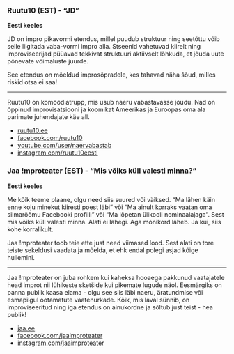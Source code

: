 ### Ruutu10 (EST) - “JD”

**Eesti keeles**
 
JD on impro pikavormi etendus, millel puudub struktuur ning
seetõttu võib selle liigitada vaba-vormi impro alla. Stseenid
vahetuvad kiirelt ning improviseerijad püüavad tekkivat struktuuri
aktiivselt lõhkuda, et jõuda uute põnevate võimaluste juurde.

See etendus on mõeldud improsõpradele,
kes tahavad näha šõud, milles riskid otsa ei saa! 

---

Ruutu10 on komöödiatrupp, mis usub naeru vabastavasse jõudu. Nad on
õppinud improvisatsiooni ja koomikat Ameerikas ja Euroopas oma ala
parimate juhendajate käe all.

- [ruutu10.ee](http://ruutu10.ee)
- [facebook.com/ruutu10](https://facebook.com/ruutu10)
- [youtube.com/user/naervabastab](https://youtube.com/user/naervabastab)
- [instagram.com/ruutu10eesti](https://instagram.com/ruutu10eesti)

### Jaa !mproteater (EST) - “Mis võiks küll valesti minna?”

**Eesti keeles**
 
Me kõik teeme plaane, olgu need siis suured või väiksed. “Ma lähen käin
enne koju minekut kiiresti poest läbi” või “Ma ainult korraks vaatan oma
silmarõõmu Facebooki profiili” või “Ma lõpetan ülikooli nominaalajaga”.
Sest mis võiks küll valesti minna. Alati ei lähegi. Aga mõnikord läheb.
Ja kui, siis kohe korralikult.
 
Jaa !mproteater toob teie ette just need viimased lood. Sest alati on tore
teiste sekeldusi vaadata ja mõelda, et ehk endal polegi asjad kõige hullemini.

---

Jaa !mproteater on juba rohkem kui kaheksa hooaega pakkunud vaatajatele head
improt nii lühikeste sketšide kui pikemate lugude näol. Eesmärgiks on
panna publik kaasa elama - olgu see siis läbi naeru, äratundmise või esmapilgul
ootamatute vaatenurkade. Kõik, mis laval sünnib, on improviseeritud ning iga
etendus on ainukordne ja sõltub just teist - hea publik!

- [jaa.ee](https://jaa.ee)
- [facebook.com/jaaimproteater](https://facebook.com/jaaimproteater)
- [instagram.com/jaaimproteater](https://instagram.com/jaaimproteater)
